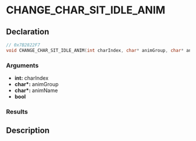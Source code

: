 # CHANGE_CHAR_SIT_IDLE_ANIM

## Declaration
```cpp
// 0x7B2822F7
void CHANGE_CHAR_SIT_IDLE_ANIM(int charIndex, char* animGroup, char* animName, bool);
```

### Arguments
- **int:** charIndex
- **char\*:** animGroup
- **char\*:** animName
- **bool**

### Results

## Description
